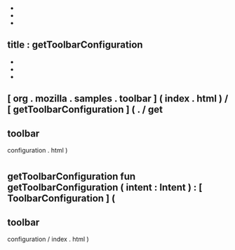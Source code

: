 -
-
-
title
:
getToolbarConfiguration
-
-
-
-
[
org
.
mozilla
.
samples
.
toolbar
]
(
index
.
html
)
/
[
getToolbarConfiguration
]
(
.
/
get
-
toolbar
-
configuration
.
html
)
#
getToolbarConfiguration
fun
getToolbarConfiguration
(
intent
:
Intent
)
:
[
ToolbarConfiguration
]
(
-
toolbar
-
configuration
/
index
.
html
)
